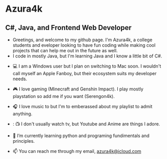 # Azura4k
## C#, Java, and Frontend Web Developer
- Greetings, and welcome to my github page. I'm Azura4k, a college students and eveloper looking to have fun coding while making cool projects that can help me out in the future as well.
- I code in mostly Java, but I'm learning Java and I know a little bit of C#. 
<!--
**azura4k/Azura4k** is a ✨ _special_ ✨ repository because its `README.md` (this file) appears on your GitHub profile.
-->
- 💻 I am a Windows user but I plan on switching to Mac soon. I wouldn't call myself an Apple Fanboy, but their ecosystem suits my developer needs.

- 🎮 I love gaming (Minecraft and Genshin Impact). I play mostly playstation so add me if you want (Serengon4k).

- 🎧 I love music to but I'm to emberassed about my playlist to admit anything.

- :	📺 I don't usually watch tv, but Youtube and Anime are things I adore.

- 🌱 I’m currently learning python and programing fundimentals and principles.

- 📫 You can reach me through my email, azura4k@icloud.com
